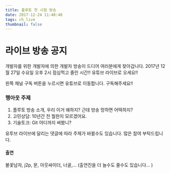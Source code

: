 ```yaml
---
title: 플루토 첫 시험 방송
date: 2017-12-24 11:48:48
tags: ch_live
thumbnail: false
---
```


# 라이브 방송 공지

개발자를 위한 개발자에 의한 개발자 방송이 드디어 여러분에게 찾아갑니다. 
2017년 12월 27일 수요일 오후 2시 점심먹고 졸린 시간!! 
유튜브 라이브로 오세요!!

왼쪽 채널 구독 버튼을 누르시면 유튜브로 이동합니다. 
구독해주세요!!

### 행아웃 주제
1. 플루토 방송 소개, 우리 이거 왜하지? 근데 방송 망하면 어떡하지?
1. 고민상담: 10년간 전 뭘한지 모르겠어요. 
1. 기술토크: Git 어디까지 써봤니?

유투브 라이브에 달리는 댓글에 따라 주제가 바뀔수도 있습니다. 
많은 참여 부탁드립니다. 

#### 출연
불꽃남자, j2p, 문, 아웃싸이더, 너굴,... (출연진을 더 늘수도 줄수도 있습니다... )